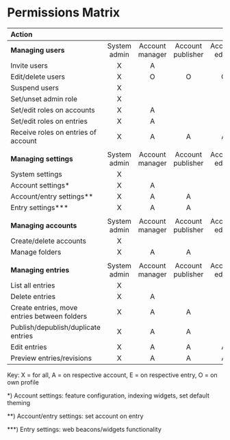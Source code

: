 # Permissions Matrix

| Action |  |  |  |  |  |  |  |  |  |  |
| :--- | :---: | :---: | :---: | :---: | :---: | :---: | :---: | :---: | :---: | :---: |
| __Managing users__ |  System admin | Account manager | Account publisher | Account editor | Account previewer | Account member | Entry manager | Entry publisher | Entry editor | Entry previewer |
| Invite users | X | A |  |  |  |  |  |  |  |  |
| Edit/delete users | X | O | O | O | O | O | O | O | O | O |
| Suspend users | X |  |  |  |  |  |  |  |  |  |
| Set/unset admin role | X |  |  |  |  |  |  |  |  |  |
| Set/edit roles on accounts | X | A |  |  |  |  |  |  |  |  |
| Set/edit roles on entries | X | A |  |  |  |  | E |  |  |  |
| Receive roles on entries of account | X | A | A | A | A | A |  |  |  |  |
|  |  |  |  |  |  |  |  |  |  |  |
| __Managing settings__ | System admin | Account manager | Account publisher | Account editor | Account previewer | Account member | Entry manager | Entry publisher | Entry editor | Entry previewer |
| System settings | X |  |  |  |  |  |  |  |  |  |
| Account settings* | X | A |  |  |  |  |  |  |  |  |
| Account/entry settings** | X | A | A |  |  |  |  |  |  |  |
| Entry settings*** | X | A | A |  |  |  | E | E |  |  |
|  |  |  |  |  |  |  |  |  |  |  |
| __Managing accounts__ | System admin | Account manager | Account publisher | Account editor | Account previewer | Account member | Entry manager | Entry publisher | Entry editor | Entry previewer |
| Create/delete accounts | X |  |  |  |  |  |  |  |  |  |
| Manage folders | X | A | A |  |  |  |  |  |  |  |
|  |  |  |  |  |  |  |  |  |  |  |
| __Managing entries__ | System admin | Account manager | Account publisher | Account editor | Account previewer | Account member | Entry manager | Entry publisher | Entry editor | Entry previewer |
| List all entries | X |  |  |  |  |  |  |  |  |  |
| Delete entries | X | A |  |  |  |  |  |  |  |  |
| Create entries, move entries between folders | X | A | A |  |  |  |  |  |  |  |
| Publish/depublish/duplicate entries | X | A | A |  |  |  | E | E |  |  |
| Edit entries | X | A | A | A |  |  | E | E | E |  |
| Preview entries/revisions | X | A | A | A | A |  | E | E | E | E |

Key: X = for all, A = on respective account, E = on respective entry, O = on own profile

*) Account settings: feature configuration, indexing widgets, set default theming

**) Account/entry settings: set account on entry

***) Entry settings: web beacons/widgets functionality
